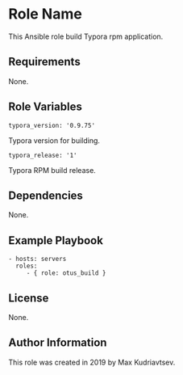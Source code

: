Role Name
=========

This Ansible role build Typora rpm application.

Requirements
------------

None.

Role Variables
--------------

	typora_version: '0.9.75'

Typora version for building.

	typora_release: '1'

Typora RPM build release.


Dependencies
------------

None.

Example Playbook
----------------

    - hosts: servers
      roles:
         - { role: otus_build }

License
-------

None.

Author Information
------------------

This role was created in 2019 by Max Kudriavtsev.
